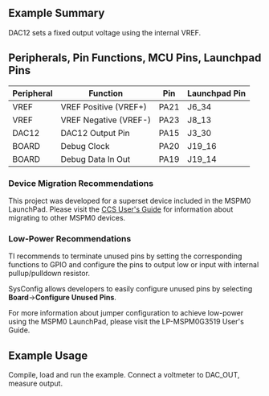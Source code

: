 ## Example Summary

DAC12 sets a fixed output voltage using the internal VREF.

## Peripherals, Pin Functions, MCU Pins, Launchpad Pins
| Peripheral | Function | Pin | Launchpad Pin |
| --- | --- | --- | --- |
| VREF | VREF Positive (VREF+) | PA21 | J6_34 |
| VREF | VREF Negative (VREF-) | PA23 | J8_13 |
| DAC12 | DAC12 Output Pin | PA15 | J3_30 |
| BOARD | Debug Clock | PA20 | J19_16 |
| BOARD | Debug Data In Out | PA19 | J19_14 |

### Device Migration Recommendations
This project was developed for a superset device included in the MSPM0 LaunchPad. Please
visit the [CCS User's Guide](https://software-dl.ti.com/msp430/esd/MSPM0-SDK/latest/docs/english/tools/ccs_ide_guide/doc_guide/doc_guide-srcs/ccs_ide_guide.html#sysconfig-project-migration)
for information about migrating to other MSPM0 devices.

### Low-Power Recommendations
TI recommends to terminate unused pins by setting the corresponding functions to
GPIO and configure the pins to output low or input with internal
pullup/pulldown resistor.

SysConfig allows developers to easily configure unused pins by selecting **Board**→**Configure Unused Pins**.

For more information about jumper configuration to achieve low-power using the
MSPM0 LaunchPad, please visit the LP-MSPM0G3519 User's Guide.

## Example Usage
Compile, load and run the example.
Connect a voltmeter to DAC_OUT, measure output.
